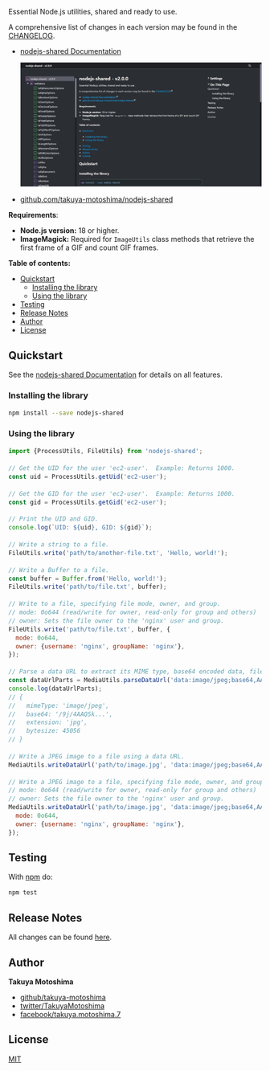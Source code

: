 <!-- # nodejs-shared -->
Essential Node.js utilities, shared and ready to use. 

A comprehensive list of changes in each version may be found in the [CHANGELOG](https://github.com/takuya-motoshima/nodejs-shared/blob/main/CHANGELOG.md).

* [nodejs-shared Documentation](https://takuya-motoshima.github.io/nodejs-shared/)

    <img src="https://raw.githubusercontent.com/takuya-motoshima/nodejs-shared/refs/heads/main/typedoc.jpeg" width="800">
* [github.com/takuya-motoshima/nodejs-shared](https://github.com/takuya-motoshima/nodejs-shared)

 **Requirements**:

* **Node.js version:** 18 or higher.
* **ImageMagick:** Required for `ImageUtils` class methods that retrieve the first frame of a GIF and count GIF frames.

**Table of contents:**

- [Quickstart](#quickstart)
  - [Installing the library](#installing-the-library)
  - [Using the library](#using-the-library)
- [Testing](#testing)
- [Release Notes](#release-notes)
- [Author](#author)
- [License](#license)

## Quickstart

See the [nodejs-shared Documentation](https://takuya-motoshima.github.io/nodejs-shared/) for details on all features.

### Installing the library
```bash
npm install --save nodejs-shared
```

### Using the library
```js
import {ProcessUtils, FileUtils} from 'nodejs-shared';

// Get the UID for the user 'ec2-user'.  Example: Returns 1000.
const uid = ProcessUtils.getUid('ec2-user');

// Get the GID for the user 'ec2-user'.  Example: Returns 1000.
const gid = ProcessUtils.getGid('ec2-user');

// Print the UID and GID.
console.log(`UID: ${uid}, GID: ${gid}`);

// Write a string to a file.
FileUtils.write('path/to/another-file.txt', 'Hello, world!');

// Write a Buffer to a file.
const buffer = Buffer.from('Hello, world!');
FileUtils.write('path/to/file.txt', buffer);

// Write to a file, specifying file mode, owner, and group.
// mode: 0o644 (read/write for owner, read-only for group and others)
// owner: Sets the file owner to the 'nginx' user and group.
FileUtils.write('path/to/file.txt', buffer, {
  mode: 0o644,
  owner: {username: 'nginx', groupName: 'nginx'},
});

// Parse a data URL to extract its MIME type, base64 encoded data, file extension, and size.
const dataUrlParts = MediaUtils.parseDataUrl('data:image/jpeg;base64,AA==...'); 
console.log(dataUrlParts);
// {
//   mimeType: 'image/jpeg',
//   base64: '/9j/4AAQSk...',
//   extension: 'jpg',
//   bytesize: 45056
// }

// Write a JPEG image to a file using a data URL.
MediaUtils.writeDataUrl('path/to/image.jpg', 'data:image/jpeg;base64,AA==...');

// Write a JPEG image to a file, specifying file mode, owner, and group.
// mode: 0o644 (read/write for owner, read-only for group and others)
// owner: Sets the file owner to the 'nginx' user and group.
MediaUtils.writeDataUrl('path/to/image.jpg', 'data:image/jpeg;base64,AA==...', {
  mode: 0o644,
  owner: {username: 'nginx', groupName: 'nginx'},
});
```

## Testing
With [npm](http://npmjs.org) do:

```sh
npm test
```

## Release Notes
All changes can be found [here](CHANGELOG.md).

## Author
**Takuya Motoshima**

* [github/takuya-motoshima](https://github.com/takuya-motoshima)
* [twitter/TakuyaMotoshima](https://twitter.com/TakuyaMotoshima)
* [facebook/takuya.motoshima.7](https://www.facebook.com/takuya.motoshima.7)

## License
[MIT](LICENSE)